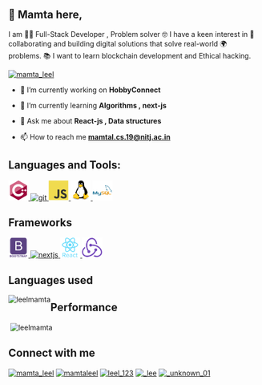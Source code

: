 <!-- ## 👋 Mamta here,  
I  am 👨‍💻 Full-Stack Developer , Problem solver 
🤓 I have a keen interest in 🤝 collaborating and building digital solutions that solve real-world 🌍 problems. 
📚 I want to learn blockchain development and Ethical hacking. 


## Tech & Tools Preference 🎓

[![Top Langs](https://github-readme-stats.vercel.app/api/top-langs/?username=leelmamta)](https://github.com/anuraghazra/github-readme-stats)

### Framewoks I know 
Bootstrap , React-js , next-js 


### Connect with me at: 
[<img src='https://cdn.jsdelivr.net/npm/simple-icons@3.0.1/icons/github.svg' alt='github' height='40'>](https://github.com/leelmamta) [<img src='https://cdn.jsdelivr.net/npm/simple-icons@3.0.1/icons/linkedin.svg' alt='linkedin' height='40'>](https://www.linkedin.com/in/mamtaleel/)  [<img src='https://cdn.jsdelivr.net/npm/simple-icons@3.0.1/icons/twitter.svg' alt='twitter' height='40'>](https://twitter.com/mamta_leel)  [<img src='https://cdn.jsdelivr.net/npm/simple-icons@3.0.1/icons/leetcode.svg' alt='leetcode' height='40'>](https://leetcode.com/_Unknown_01/)  [<img src='https://cdn.jsdelivr.net/npm/simple-icons@3.0.1/icons/codechef.svg' alt='codechef' height='40'>](https://www.codechef.com/users/leel_123)  [<img src='https://cdn.jsdelivr.net/npm/simple-icons@3.0.1/icons/codeforces.svg' alt='codeforces' height='40'>](https://codeforces.com/profile/_Lee)  




![GitHub stats](https://github-readme-stats.vercel.app/api?username=leelmamta&show_icons=true)  
 -->



<!-- ![GitHub Activity Graph](https://activity-graph.herokuapp.com/graph?username=leelmamta)   -->


<!-- <h1 align="center">Hi 👋 Mamta here, </h1>
<h3 align="center">I  am 👨‍💻 Full-Stack Developer , Problem solver</h3> -->
 ## 👋 Mamta here,  
I  am 👨‍💻 Full-Stack Developer , Problem solver 
🤓 I have a keen interest in 🤝 collaborating and building digital solutions that solve real-world 🌍 problems. 
📚 I want to learn blockchain development and Ethical hacking. 
</hr>

<p align="left"> <a href="https://twitter.com/mamta_leel" target="blank"><img src="https://img.shields.io/twitter/follow/mamta_leel?logo=twitter&style=for-the-badge" alt="mamta_leel" /></a> </p>

- 🔭 I’m currently working on **HobbyConnect**

- 🌱 I’m currently learning **Algorithms , next-js**

- 💬 Ask me about **React-js , Data structures**

- 📫 How to reach me **mamtal.cs.19@nitj.ac.in**



## Languages and Tools: 
<a href="https://www.w3schools.com/cpp/" target="_blank"> <img src="https://raw.githubusercontent.com/devicons/devicon/master/icons/cplusplus/cplusplus-original.svg" alt="cplusplus" width="40" height="40"/> </a> <a href="https://git-scm.com/" target="_blank"> <img src="https://www.vectorlogo.zone/logos/git-scm/git-scm-icon.svg" alt="git" width="40" height="40"/> </a> <a href="https://developer.mozilla.org/en-US/docs/Web/JavaScript" target="_blank"> <img src="https://raw.githubusercontent.com/devicons/devicon/master/icons/javascript/javascript-original.svg" alt="javascript" width="40" height="40"/> </a> <a href="https://www.linux.org/" target="_blank"> <img src="https://raw.githubusercontent.com/devicons/devicon/master/icons/linux/linux-original.svg" alt="linux" width="40" height="40"/> </a> <a href="https://www.mysql.com/" target="_blank"> <img src="https://raw.githubusercontent.com/devicons/devicon/master/icons/mysql/mysql-original-wordmark.svg" alt="mysql" width="40" height="40"/> </a>  </p>

## Frameworks 

<p align="left"> <a href="https://getbootstrap.com" target="_blank"> <img src="https://raw.githubusercontent.com/devicons/devicon/master/icons/bootstrap/bootstrap-plain-wordmark.svg" alt="bootstrap" width="40" height="40"/> </a> 
  <a href="https://nextjs.org/" target="_blank"> <img src="https://cdn.worldvectorlogo.com/logos/nextjs-3.svg" alt="nextjs" width="40" height="40"/> </a> <a href="https://reactjs.org/" target="_blank"> <img src="https://raw.githubusercontent.com/devicons/devicon/master/icons/react/react-original-wordmark.svg" alt="react" width="40" height="40"/> </a> <a href="https://redux.js.org" target="_blank"> <img src="https://raw.githubusercontent.com/devicons/devicon/master/icons/redux/redux-original.svg" alt="redux" width="40" height="40"/> </a>

## Languages used 
<p><img align="left" src="https://github-readme-stats.vercel.app/api/top-langs?username=leelmamta&show_icons=true&locale=en&layout=compact" alt="leelmamta" /></p>


## Performance 
<p>&nbsp;<img align="center" src="https://github-readme-stats.vercel.app/api?username=leelmamta&show_icons=true&locale=en" alt="leelmamta" /></p>

## Connect with me 
<p align="left">
<a href="https://twitter.com/mamta_leel" target="blank"><img align="center" src="https://raw.githubusercontent.com/rahuldkjain/github-profile-readme-generator/master/src/images/icons/Social/twitter.svg" alt="mamta_leel" height="30" width="40" /></a>
<a href="https://linkedin.com/in/mamtaleel" target="blank"><img align="center" src="https://raw.githubusercontent.com/rahuldkjain/github-profile-readme-generator/master/src/images/icons/Social/linked-in-alt.svg" alt="mamtaleel" height="30" width="40" /></a>
<a href="https://www.codechef.com/users/leel_123" target="blank"><img align="center" src="https://cdn.jsdelivr.net/npm/simple-icons@3.1.0/icons/codechef.svg" alt="leel_123" height="30" width="40" /></a>
<a href="https://codeforces.com/profile/_lee" target="blank"><img align="center" src="https://cdn.jsdelivr.net/npm/simple-icons@3.0.1/icons/codeforces.svg" alt="_lee" height="30" width="40" /></a>
<a href="https://www.leetcode.com/_unknown_01" target="blank"><img align="center" src="https://raw.githubusercontent.com/rahuldkjain/github-profile-readme-generator/master/src/images/icons/Social/leet-code.svg" alt="_unknown_01" height="30" width="40" /></a>
</p>
